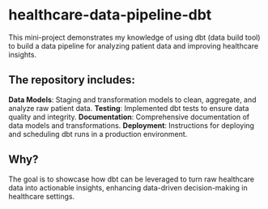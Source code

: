 # healthcare-data-pipeline-dbt
This mini-project demonstrates my knowledge of using dbt (data build tool) to build a data pipeline for analyzing patient data and improving healthcare insights.  

## The repository includes:

**Data Models**: Staging and transformation models to clean, aggregate, and analyze raw patient data.
**Testing**: Implemented dbt tests to ensure data quality and integrity.
**Documentation**: Comprehensive documentation of data models and transformations.
**Deployment**: Instructions for deploying and scheduling dbt runs in a production environment.

## Why?
The goal is to showcase how dbt can be leveraged to turn raw healthcare data into actionable insights, enhancing data-driven decision-making in healthcare settings.
